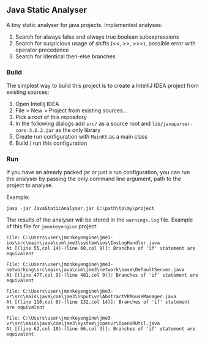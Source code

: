 ## Java Static Analyser
A tiny static analyser for java projects. Implemented analyses:
1. Search for always false and always true boolean subexpressions
2. Search for suspicious usage of shifts (<<, >>, >>>), possible error with operator precedence
3. Search for identical then-else branches

### Build
The simplest way to build this project is to create a IntelliJ IDEA project from existing sources:
1. Open Intellij IDEA
2. File > New > Project from existing sources...
3. Pick a root of this repository
4. In the following dialogs add `src/` as a source root and `lib/javaparser-core-3.6.2.jar` as the only library
5. Create run configuration with `MainKt` as a main class
6. Build / run this configuration

### Run
If you have an already packed jar or just a run configuration, you can run the analyser by passing the only command line argument, path to the project to analyse.

Example:
```
java -jar JavaStaticAnalyser.jar C:\path\to\my\project
```  
The results of the analyser will be stored in the `warnings.log` file.
Example of this file for `jmonkeyengine` project:
```
File: C:\Users\user\jmonkeyengine\jme3-ios\src\main\java\com\jme3\system\ios\IosLogHandler.java
At [(line 55,col 14)-(line 60,col 9)]: Branches of 'if' statement are equivalent

File: C:\Users\user\jmonkeyengine\jme3-networking\src\main\java\com\jme3\network\base\DefaultServer.java
At [(line 477,col 9)-(line 481,col 9)]: Branches of 'if' statement are equivalent

File: C:\Users\user\jmonkeyengine\jme3-vr\src\main\java\com\jme3\input\vr\AbstractVRMouseManager.java
At [(line 116,col 8)-(line 132,col 14)]: Branches of 'if' statement are equivalent

File: C:\Users\user\jmonkeyengine\jme3-vr\src\main\java\com\jme3\system\jopenvr\OpenVRUtil.java
At [(line 62,col 10)-(line 66,col 3)]: Branches of 'if' statement are equivalent
```